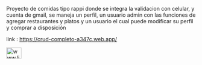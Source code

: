 Proyecto de comidas tipo rappi donde se integra la validacion con celular, y cuenta de gmail,
se maneja un perfil, un usuario admin con las funciones de agregar restaurantes y platos 
y un usuario el cual puede modificar su perfil y comprar a disposición 

link : https://crud-completo-a347c.web.app/



<a href="https://www.linkedin.com/in/carlos-díaz-alzate-937748233" target="blank"><img align="center" src="https://res.cloudinary.com/dzjytwhrg/image/upload/v1669650736/finalSprint_1_apobbj.png" alt="www.linkedin.com/in/carlos-díaz-alzate-937748233" height="30" width="40" /></a>

